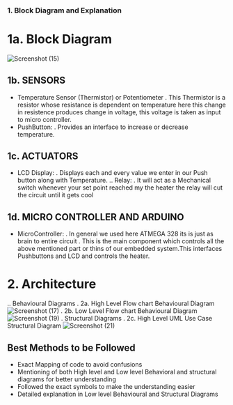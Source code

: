 ### 1. Block Diagram and Explanation
# 1a. Block Diagram
![Screenshot (15)](https://user-images.githubusercontent.com/102345521/164744344-a83986a8-fc2d-4a2f-9462-2f3919bfcbd7.png)
## 1b. SENSORS
* Temperature Sensor (Thermistor) or Potentiometer
. This Thermistor is a resistor whose resistance is dependent on temperature here this change in resistence produces change in voltage, this voltage is taken as input to micro controller.
* PushButton:
. Provides an interface to increase or decrease temperature.
## 1c. ACTUATORS
* LCD Display:
. Displays each and every value we enter in our Push button along with Temperature.
.. Relay:
. It will act as a Mechanical switch whenever your set point reached my the heater the relay will cut the circuit until it gets cool
## 1d. MICRO CONTROLLER AND ARDUINO
* MicroController:
. In general we used here ATMEGA 328 its is just as brain to entire circuit
. This is the main component which controls all the above mentioned part or thins of our embedded system.This interfaces Pushbuttons and LCD and controls the heater.
# 2. Architecture
.. Behavioural Diagrams
. 2a. High Level Flow chart Behavioural Diagram
![Screenshot (17)](https://user-images.githubusercontent.com/102345521/164745679-960f0a8c-d2b9-484c-b264-fb97f41b8cbc.png)
. 2b. Low Level Flow chart Behavioural Diagram 
![Screenshot (19)](https://user-images.githubusercontent.com/102345521/164746090-1d6c5bd5-c7fb-46eb-91fe-388d879f51cc.png)
. Structural Diagrams
. 2c. High Level UML Use Case Structural Diagram
![Screenshot (21)](https://user-images.githubusercontent.com/102345521/164746496-68493352-5b95-4816-9775-64874f7ac3b7.png)
## Best Methods to be Followed
* Exact Mapping of code to avoid confusions
* Mentioning of both High level and Low level Behavioral and structural diagrams for better  understanding
* Followed the exact symbols to make the understanding easier
* Detailed explanation in Low level Behavioural and Structural Diagrams
